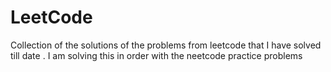 # LeetCode
Collection of the solutions of the problems from leetcode that I have solved till date .
I am solving this in order with the neetcode practice problems

